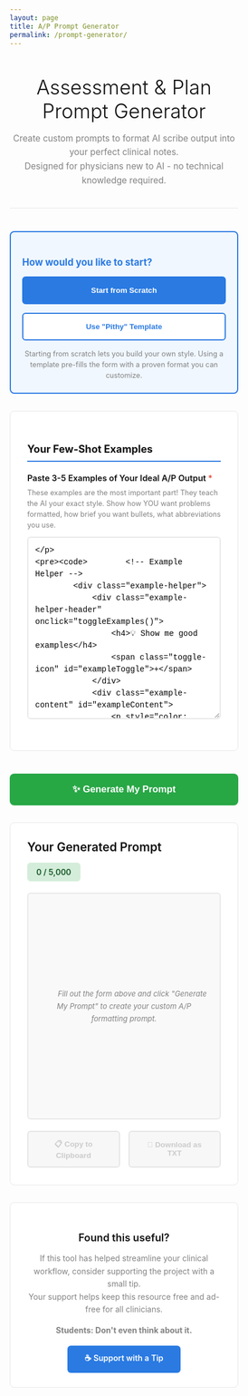 ```yaml
---
layout: page
title: A/P Prompt Generator
permalink: /prompt-generator/
---
```


<style>
    * {
        margin: 0;
        padding: 0;
        box-sizing: border-box;
    }

    .header {
        text-align: center;
        margin-bottom: 40px;
        padding-bottom: 20px;
        border-bottom: 1px solid #e8e8e8;
    }

    .header h1 {
        font-size: 2.5em;
        font-weight: 300;
        color: #111;
        margin-bottom: 10px;
    }

    .header p {
        color: #828282;
        font-size: 1.1em;
        line-height: 1.6;
    }

    /* Template selector */
    .template-section {
        background: #f0f7ff;
        border: 2px solid #2a7ae2;
        border-radius: 8px;
        padding: 20px;
        margin-bottom: 30px;
    }

    .template-section h3 {
        color: #2a7ae2;
        margin-bottom: 15px;
        font-size: 1.2em;
    }

    .template-buttons {
        display: flex;
        gap: 15px;
        flex-wrap: wrap;
    }

    .template-btn {
        flex: 1;
        min-width: 200px;
        padding: 15px 20px;
        border: 2px solid #2a7ae2;
        background: white;
        color: #2a7ae2;
        border-radius: 6px;
        font-weight: 600;
        cursor: pointer;
        transition: all 0.2s;
        text-align: center;
    }

    .template-btn:hover {
        background: #2a7ae2;
        color: white;
    }

    .template-btn.active {
        background: #2a7ae2;
        color: white;
    }

    /* Form sections */
    .form-section {
        background: white;
        border: 1px solid #e8e8e8;
        border-radius: 8px;
        padding: 30px;
        margin-bottom: 20px;
    }

    .form-section h3 {
        color: #111;
        margin-bottom: 20px;
        font-size: 1.3em;
        padding-bottom: 10px;
        border-bottom: 2px solid #2a7ae2;
    }

    .field {
        margin-bottom: 25px;
    }

    .field label {
        display: block;
        font-weight: 600;
        margin-bottom: 8px;
        color: #111;
        font-size: 1.05em;
    }

    .required {
        color: #e74c3c;
    }

    .help-text {
        font-size: 0.9em;
        color: #828282;
        margin-top: 5px;
        line-height: 1.5;
    }

    input[type="text"],
    textarea,
    select {
        width: 100%;
        padding: 12px;
        border: 2px solid #e8e8e8;
        border-radius: 6px;
        font-family: inherit;
        font-size: 14px;
        transition: border-color 0.2s;
    }

    input[type="text"]:focus,
    textarea:focus,
    select:focus {
        outline: none;
        border-color: #2a7ae2;
    }

    textarea {
        font-family: 'Monaco', 'Courier New', monospace;
        line-height: 1.5;
        resize: vertical;
        min-height: 100px;
    }

    /* Example helper */
    .example-helper {
        background: #f9f9f9;
        border: 2px solid #e8e8e8;
        border-radius: 6px;
        padding: 15px;
        margin-top: 10px;
    }

    .example-helper-header {
        display: flex;
        justify-content: space-between;
        align-items: center;
        cursor: pointer;
        user-select: none;
    }

    .example-helper-header h4 {
        color: #2a7ae2;
        font-size: 1em;
    }

    .toggle-icon {
        color: #2a7ae2;
        font-size: 1.2em;
        font-weight: bold;
    }

    .example-content {
        display: none;
        margin-top: 15px;
        padding-top: 15px;
        border-top: 1px solid #e8e8e8;
    }

    .example-content.show {
        display: block;
    }

    .example-item {
        background: white;
        border: 1px solid #e8e8e8;
        border-radius: 4px;
        padding: 12px;
        margin-bottom: 10px;
        font-family: 'Monaco', 'Courier New', monospace;
        font-size: 0.9em;
        white-space: pre-wrap;
        line-height: 1.6;
    }

    /* Pattern detection feedback */
    .pattern-feedback {
        background: #d4edda;
        border: 2px solid #28a745;
        border-radius: 8px;
        padding: 20px;
        margin-top: 15px;
        display: none;
    }

    .pattern-feedback.show {
        display: block;
    }

    .pattern-feedback.warning {
        background: #fff3cd;
        border-color: #ffc107;
    }

    .pattern-feedback h4 {
        color: #155724;
        margin-bottom: 15px;
        display: flex;
        align-items: center;
        gap: 8px;
        font-size: 1.1em;
    }

    .pattern-feedback.warning h4 {
        color: #856404;
    }

    .pattern-grid {
        display: grid;
        grid-template-columns: repeat(auto-fit, minmax(250px, 1fr));
        gap: 15px;
        margin-bottom: 15px;
    }

    .pattern-item {
        background: white;
        border: 1px solid #c3e6cb;
        border-radius: 6px;
        padding: 12px;
    }

    .pattern-feedback.warning .pattern-item {
        border-color: #ffeaa7;
    }

    .pattern-item strong {
        display: block;
        color: #155724;
        margin-bottom: 5px;
        font-size: 0.9em;
    }

    .pattern-feedback.warning .pattern-item strong {
        color: #856404;
    }

    .pattern-value {
        color: #155724;
        font-size: 1.05em;
        font-weight: 600;
    }

    .pattern-feedback.warning .pattern-value {
        color: #856404;
    }

    .consistency-issues {
        background: white;
        border: 1px solid #ffeaa7;
        border-radius: 6px;
        padding: 15px;
        margin-top: 15px;
    }

    .consistency-issues h5 {
        color: #856404;
        margin-bottom: 10px;
        font-size: 1em;
    }

    .consistency-issues ul {
        margin-left: 20px;
        color: #856404;
    }

    .consistency-issues li {
        margin-bottom: 8px;
        line-height: 1.5;
    }

    .pattern-note {
        margin-top: 15px;
        padding: 12px;
        background: white;
        border-left: 4px solid #28a745;
        font-size: 0.95em;
        color: #155724;
        line-height: 1.6;
    }

    .pattern-feedback.warning .pattern-note {
        border-left-color: #ffc107;
        color: #856404;
    }

    /* Boilerplate section */
    .boilerplate-entry {
        background: #f9f9f9;
        border: 2px solid #e8e8e8;
        border-radius: 6px;
        padding: 20px;
        margin-bottom: 15px;
    }

    .boilerplate-header {
        display: flex;
        justify-content: space-between;
        align-items: center;
        margin-bottom: 15px;
    }

    .boilerplate-header h4 {
        font-size: 1em;
        color: #111;
        font-weight: 600;
    }

    .remove-btn {
        background: #e74c3c;
        color: white;
        border: none;
        border-radius: 4px;
        padding: 6px 12px;
        font-size: 0.85em;
        cursor: pointer;
        transition: background 0.2s;
    }

    .remove-btn:hover {
        background: #c0392b;
    }

    .add-boilerplate-btn {
        width: 100%;
        padding: 15px;
        background: white;
        color: #2a7ae2;
        border: 2px dashed #2a7ae2;
        border-radius: 6px;
        font-weight: 600;
        font-size: 1em;
        cursor: pointer;
        transition: all 0.2s;
    }

    .add-boilerplate-btn:hover {
        background: #f0f7ff;
        border-style: solid;
    }

    /* Custom rules */
    .custom-rules-toggle {
        background: #f9f9f9;
        border: 2px solid #e8e8e8;
        border-radius: 6px;
        padding: 15px;
        margin-top: 20px;
        cursor: pointer;
        text-align: center;
        font-weight: 600;
        color: #2a7ae2;
        transition: all 0.2s;
    }

    .custom-rules-toggle:hover {
        background: #f0f0f0;
    }

    .custom-rules-content {
        display: none;
        margin-top: 15px;
    }

    .custom-rules-content.show {
        display: block;
    }

    /* Generate button */
    .generate-btn {
        width: 100%;
        padding: 18px;
        background: #28a745;
        color: white;
        border: none;
        border-radius: 8px;
        font-size: 1.2em;
        font-weight: 600;
        cursor: pointer;
        transition: background 0.2s;
        margin-top: 20px;
    }

    .generate-btn:hover {
        background: #218838;
    }

    .generate-btn:disabled {
        background: #ccc;
        cursor: not-allowed;
    }

    /* Output section */
    .output-section {
        background: white;
        border: 1px solid #e8e8e8;
        border-radius: 8px;
        padding: 30px;
        margin-top: 30px;
    }

    .output-header {
        display: flex;
        justify-content: space-between;
        align-items: center;
        margin-bottom: 20px;
        flex-wrap: wrap;
        gap: 15px;
    }

    .output-title {
        font-size: 1.5em;
        font-weight: 600;
        color: #111;
    }

    .char-count {
        font-size: 1em;
        padding: 8px 16px;
        border-radius: 6px;
        font-weight: 600;
    }

    .char-count.good {
        background: #d4edda;
        color: #155724;
    }

    .char-count.warning {
        background: #fff3cd;
        color: #856404;
    }

    .char-count.danger {
        background: #f8d7da;
        color: #721c24;
    }

    .output-content {
        background: #f9f9f9;
        border: 2px solid #e8e8e8;
        border-radius: 6px;
        padding: 20px;
        min-height: 400px;
        font-family: 'Monaco', 'Courier New', monospace;
        font-size: 13px;
        line-height: 1.7;
        white-space: pre-wrap;
        word-wrap: break-word;
        max-height: 600px;
        overflow-y: auto;
    }

    .output-content.empty {
        display: flex;
        align-items: center;
        justify-content: center;
        color: #828282;
        font-family: inherit;
        font-style: italic;
        text-align: center;
    }

    .action-buttons {
        display: flex;
        gap: 15px;
        margin-top: 20px;
        flex-wrap: wrap;
    }

    .copy-btn,
    .download-btn {
        flex: 1;
        min-width: 150px;
        padding: 12px 20px;
        border: 2px solid #2a7ae2;
        background: white;
        color: #2a7ae2;
        border-radius: 6px;
        font-weight: 600;
        cursor: pointer;
        transition: all 0.2s;
    }

    .copy-btn:hover,
    .download-btn:hover {
        background: #2a7ae2;
        color: white;
    }

    .copy-btn.copied {
        background: #28a745;
        border-color: #28a745;
        color: white;
    }

    .copy-btn:disabled,
    .download-btn:disabled {
        opacity: 0.5;
        cursor: not-allowed;
        background: #f0f0f0;
        border-color: #ccc;
        color: #999;
    }

    /* Support section */
    .support-section {
        background: white;
        border: 1px solid #e8e8e8;
        border-radius: 8px;
        padding: 25px;
        margin-top: 30px;
        text-align: center;
    }

    .support-section h3 {
        font-size: 1.3em;
        font-weight: 600;
        color: #111;
        margin-bottom: 15px;
    }

    .support-section p {
        color: #828282;
        margin-bottom: 15px;
        line-height: 1.6;
    }

    .tip-jar-btn {
        display: inline-block;
        padding: 12px 30px;
        background: #2a7ae2;
        color: white;
        text-decoration: none;
        border-radius: 6px;
        font-weight: 600;
        transition: background 0.2s;
    }

    .tip-jar-btn:hover {
        background: #1e59a8;
    }

    /* Mobile responsiveness */
    @media (max-width: 768px) {
        .header h1 {
            font-size: 1.8em;
        }

        .template-buttons {
            flex-direction: column;
        }

        .template-btn {
            min-width: 100%;
        }

        .form-section,
        .output-section {
            padding: 20px;
        }

        .output-header {
            flex-direction: column;
            align-items: flex-start;
        }

        .action-buttons {
            flex-direction: column;
        }

        .copy-btn,
        .download-btn {
            width: 100%;
        }

        .pattern-grid {
            grid-template-columns: 1fr;
        }
    }
</style>

<div class="header">
    <h1>Assessment & Plan Prompt Generator</h1>
    <p>Create custom prompts to format AI scribe output into your perfect clinical notes.<br>
    Designed for physicians new to AI - no technical knowledge required.</p>
</div>

<!-- Template Selection -->
<div class="template-section">
    <h3>How would you like to start?</h3>
    <div class="template-buttons">
        <button class="template-btn active" onclick="selectTemplate('scratch')">
            Start from Scratch
        </button>
        <button class="template-btn" onclick="selectTemplate('pithy')">
            Use "Pithy" Template
        </button>
    </div>
    <div class="help-text" style="margin-top: 15px; text-align: center;">
        Starting from scratch lets you build your own style. Using a template pre-fills the form with a proven format you can customize.
    </div>
</div>

<!-- Main Form -->
<form id="promptForm">
    <!-- Few-Shot Examples Section -->
    <div class="form-section">
        <h3>Your Few-Shot Examples</h3>
        <div class="field">
            <label>Paste 3-5 Examples of Your Ideal A/P Output <span class="required">*</span></label>
            <div class="help-text" style="margin-bottom: 10px;">
                These examples are the most important part! They teach the AI your exact style.
                Show how YOU want problems formatted, how brief you want bullets, what abbreviations you use.
            </div>
            <textarea id="examples" rows="14" placeholder="Paste your examples here. Separate each example clearly.

Example:
**Viral URI**
        - Supportive care, fluids
        - Tylenol PRN for fever
        - RTC if not improving in 3-5 days

**Acute Otitis Media**
        - Amoxicillin 400mg/5mL, 8mL PO BID x10d
        - F/U 2wk or PRN
        - Return precautions given" required></textarea>
            
            <!-- Example Helper -->
            <div class="example-helper">
                <div class="example-helper-header" onclick="toggleExamples()">
                    <h4>💡 Show me good examples</h4>
                    <span class="toggle-icon" id="exampleToggle">+</span>
                </div>
                <div class="example-content" id="exampleContent">
                    <p style="color: #666; margin-bottom: 15px; font-size: 0.95em;">
                        Here are examples from a proven pediatric prompt. Copy the structure and adapt to your specialty:
                    </p>
                    <div class="example-item">**Asthma**
        - Flovent 44mcg 2 puff BID started
        - Continue albuterol PRN
        - Use spacer
        - RTC 3mo/PRN</div>
                    <div class="example-item">**Well Child Check**
        - Growing and developing well
        - Reviewed anticipatory guidance
        - RTC 1yr/PRN</div>
                    <div class="example-item">**Vomiting, mild dehydration**
        - NDNT on exam with MMM
        - Zofran PRN, pedialyte, Tylenol, Motrin
        - RTC PRN</div>
                    <p style="color: #666; margin-top: 15px; font-size: 0.9em; font-style: italic;">
                        Notice: Bold problem names, short bullets (under 10 words), clinical abbreviations, and clear follow-up plans.
                    </p>
                </div>
            </div>

            <!-- Pattern Detection Feedback -->
            <div class="pattern-feedback" id="patternFeedback">
                <h4>✓ Pattern Detection Results</h4>
                <div class="pattern-grid" id="patternGrid"></div>
                <div id="consistencyIssues"></div>
                <div class="pattern-note" id="patternNote"></div>
            </div>

            <button type="button" class="add-boilerplate-btn" onclick="analyzeExamples()" style="margin-top: 15px; background: #2a7ae2; color: white; border: 2px solid #2a7ae2;">
                📊 Analyze Examples
            </button>
        </div>
    </div>

    <!-- Boilerplate Phrases Section -->
    <div class="form-section">
        <h3>Boilerplate Phrases (Optional)</h3>
        <p class="help-text" style="margin-bottom: 20px;">
            Add conditional text that appears after your bullets when certain visit types occur.
            For example: "If well child check → insert standard anticipatory guidance text"
        </p>
        
        <div id="boilerplateContainer"></div>
        
        <button type="button" class="add-boilerplate-btn" onclick="addBoilerplate()">
            + Add Boilerplate Phrase
        </button>
    </div>

    <!-- Custom Rules Section -->
    <div class="form-section">
        <h3>Formatting Rules</h3>
        <p class="help-text" style="margin-bottom: 15px;">
            The generator will automatically create rules based on your examples. Most users don't need to add anything here.
        </p>
        
        <div class="custom-rules-toggle" onclick="toggleCustomRules()">
            ⚙️ Add Custom Rules (Advanced)
        </div>
        
        <div class="custom-rules-content" id="customRulesContent">
            <textarea id="customRules" rows="6" placeholder="Add any specialty-specific requirements...

Example:
- Always include growth chart interpretation for peds
- Reference specific guidelines when applicable
- Include specific return precautions for each diagnosis"></textarea>
        </div>
    </div>

    <button type="submit" class="generate-btn">✨ Generate My Prompt</button>
</form>

<!-- Output Section -->
<div class="output-section">
    <div class="output-header">
        <div class="output-title">Your Generated Prompt</div>
        <div id="charCount" class="char-count good">0 / 5,000</div>
    </div>
    <div id="output" class="output-content empty">
        Fill out the form above and click "Generate My Prompt" to create your custom A/P formatting prompt.
    </div>
    <div class="action-buttons">
        <button id="copyBtn" class="copy-btn" disabled>📋 Copy to Clipboard</button>
        <button id="downloadBtn" class="download-btn" disabled>💾 Download as TXT</button>
    </div>
</div>

<!-- Support Section -->
<div class="support-section">
    <h3>Found this useful?</h3>
    <p>If this tool has helped streamline your clinical workflow, consider supporting the project with a small tip.<br>
    Your support helps keep this resource free and ad-free for all clinicians.</p>
    <p><strong>Students: Don't even think about it.</strong></p>
    <a href="https://donate.stripe.com/14A9ANf3K8VjeAW7pT8bS00" target="_blank" class="tip-jar-btn">☕ Support with a Tip</a>
</div>

<script>
// =============================================================================
// STATE MANAGEMENT
// =============================================================================
let boilerplateCount = 0;
let currentTemplate = 'scratch';
let detectedPatterns = null;

// Template data
const TEMPLATES = {
    pithy: {
        examples: `**Asthma**
        - Flovent 44mcg 2 puff BID started
        - Continue albuterol PRN
        - Use spacer
        - RTC 3mo/PRN

**Well Child Check**
        - Growing and developing well
        - Reviewed anticipatory guidance
        - RTC 1yr/PRN

**Vomiting, mild dehydration**
        - NDNT on exam with MMM
        - Zofran PRN, pedialyte, Tylenol, Motrin
        - RTC PRN

**ADHD**
        - Concerta 27mg not effective
        - Transition to Vyvanse 20mg PO daily
        - RTC 1mo

**Viral URI**
        - Supportive care, fluids
        - Declined COVID test
        - RTC PRN`,
        boilerplates: [
            {
                hook: 'well child check or health maintenance',
                text: 'All forms, labs, immunizations, and patient concerns reviewed and addressed appropriately. Screening questions, past medical history, past social history, medications, and growth chart reviewed. Age-appropriate anticipatory guidance reviewed and printed in AVS. Parent questions addressed.'
            },
            {
                hook: 'any illness',
                text: 'Recommended supportive care with OTC medications as needed. Return precautions given including increasing pain, worsening fever, dehydration, new symptoms, prolonged symptoms, worsening symptoms, and other concerns. Caregiver expressed understanding and agreement with treatment plan.'
            },
            {
                hook: 'any injury',
                text: 'Recommended supportive care with Tylenol, Motrin, rest, ice, compression, elevation, and gradual return to activity as appropriate. Return precautions given including increasing pain, swelling, or failure to improve.'
            }
        ]
    }
};

// =============================================================================
// ENHANCED PATTERN ANALYZER V2
// =============================================================================
const PatternAnalyzer = {
    analyze(text) {
        // Parse text into problems
        const problems = this.parseProblems(text);
        
        if (problems.length === 0) {
            return { error: 'Could not detect any problems. Please format problems with **Bold**, CAPS, or Capitalized: format.' };
        }
        
        // Check for empty problems
        const emptyProblems = problems.filter(p => !p.content.trim());
        if (emptyProblems.length === problems.length) {
            return { error: 'Examples need content after problem names. Please add assessment and/or plan details.' };
        }
        
        // Detect all pattern categories
        const patterns = {
            assessment: this.detectAssessmentFormat(problems),
            plan: this.detectPlanFormat(problems),
            brevity: this.measureBrevity(problems),
            justification: this.detectJustification(problems),
            contingency: this.detectContingency(text),
            structure: {
                problemFormat: this.detectProblemFormatting(text),
                bulletStyle: this.detectBulletStyle(text),
                spacing: this.detectSpacing(text)
            },
            voice: this.detectVoice(text),
            abbreviations: this.measureAbbreviationDensity(text)
        };
        
        // Check consistency
        const consistency = this.checkConsistency(patterns, problems);
        patterns.consistency = consistency;
        
        return patterns;
    },

    // Enhanced problem parser - supports multiple formats
    parseProblems(text) {
        const problems = [];
        
        // Try different problem marker patterns
        // Priority: Bold > ALL CAPS > Capitalized with colon > Capitalized line
        
        // Pattern 1: **Bold**
        let sections = text.split(/\*\*([^*]+)\*\*/);
        if (sections.length > 2) {
            for (let i = 1; i < sections.length; i += 2) {
                const problemName = sections[i].trim();
                const content = sections[i + 1] || '';
                problems.push({
                    name: problemName,
                    content: content,
                    lines: content.split('\n').filter(l => l.trim()),
                    format: 'bold'
                });
            }
            return problems;
        }
        
        // Pattern 2: ALL CAPS (with optional colon)
        const lines = text.split('\n');
        let currentProblem = null;
        
        for (let i = 0; i < lines.length; i++) {
            const line = lines[i];
            const trimmed = line.trim();
            
            // Check for ALL CAPS problem marker
            if (/^[A-Z][A-Z\s]{2,}:?$/.test(trimmed)) {
                if (currentProblem) {
                    problems.push(currentProblem);
                }
                currentProblem = {
                    name: trimmed.replace(/:$/, ''),
                    content: '',
                    lines: [],
                    format: 'caps'
                };
            } else if (currentProblem && trimmed) {
                currentProblem.content += line + '\n';
                currentProblem.lines.push(trimmed);
            }
        }
        if (currentProblem) problems.push(currentProblem);
        if (problems.length > 0) return problems;
        
        // Pattern 3: Capitalized Word(s): (with colon)
        currentProblem = null;
        for (let i = 0; i < lines.length; i++) {
            const line = lines[i];
            const trimmed = line.trim();
            
            // Check for Capitalized Word: pattern
            if (/^[A-Z][a-zA-Z\s]+:$/.test(trimmed)) {
                if (currentProblem) {
                    problems.push(currentProblem);
                }
                currentProblem = {
                    name: trimmed.replace(/:$/, ''),
                    content: '',
                    lines: [],
                    format: 'capitalized-colon'
                };
            } else if (currentProblem && trimmed) {
                currentProblem.content += line + '\n';
                currentProblem.lines.push(trimmed);
            }
        }
        if (currentProblem) problems.push(currentProblem);
        if (problems.length > 0) return problems;
        
        // Pattern 4: Capitalized line followed by indented bullets
        currentProblem = null;
        for (let i = 0; i < lines.length; i++) {
            const line = lines[i];
            const trimmed = line.trim();
            const nextLine = i + 1 < lines.length ? lines[i + 1] : '';
            
            // Check for capitalized word followed by indented content
            if (/^[A-Z][a-zA-Z\s]+$/.test(trimmed) && /^\s+[-*]/.test(nextLine)) {
                if (currentProblem) {
                    problems.push(currentProblem);
                }
                currentProblem = {
                    name: trimmed,
                    content: '',
                    lines: [],
                    format: 'capitalized'
                };
            } else if (currentProblem && trimmed) {
                currentProblem.content += line + '\n';
                currentProblem.lines.push(trimmed);
            }
        }
        if (currentProblem) problems.push(currentProblem);
        
        return problems;
    },

    // CATEGORY 1: ASSESSMENT FORMAT DETECTION (5 types)
    detectAssessmentFormat(problems) {
        const formats = problems.map(problem => {
            const content = problem.content;
            const lines = problem.lines;
            const firstLine = lines[0] || '';
            
            // 1. Check for narrative (2+ sentences with connecting words)
            if (this.isNarrative(content)) {
                return 'narrative';
            }
            
            // 2. Check for one-liner-separate (line with separator, not a bullet)
            if (this.isOneLinerSeparate(content, firstLine, lines)) {
                // Distinguish sentence vs phrase
                if (this.isCompleteSentence(firstLine)) {
                    return 'oneliner-sentence';
                } else {
                    return 'oneliner-phrase';
                }
            }
            
            // 3. Check for assessment-first-bullet
            if (this.isAssessmentFirstBullet(lines)) {
                return 'assessment-first-bullet';
            }
            
            // 4. Check for discrete assessment bullets
            if (this.hasDiscreteAssessmentBullets(lines)) {
                return 'discrete-bullets';
            }
            
            // 5. Minimal (just problem name, straight to plan)
            return 'minimal';
        });
        
        return {
            primary: this.mostCommon(formats),
            consistency: [...new Set(formats)].length === 1,
            variations: [...new Set(formats)],
            distribution: this.countOccurrences(formats)
        };
    },

    isNarrative(text) {
        // Multiple sentences (2+) with connecting words
        const periodCount = (text.match(/\./g) || []).length;
        const connectingWords = ['given', 'therefore', 'likely', 'suggests', 
                                 'because', 'thus', 'however', 'although', 
                                 'since', 'as', 'due to', 'will', 'plan to'];
        const hasConnectors = connectingWords.some(word => 
            text.toLowerCase().includes(word)
        );
        
        // Check for paragraph structure (not primarily bullet points)
        const bulletCount = (text.match(/^\s*[-*]\s+/gm) || []).length;
        const isNotBulletList = bulletCount < 2;
        
        // Narrative has multiple periods (sentences) OR long paragraph with connectors
        return (periodCount >= 2 && isNotBulletList) || 
               (hasConnectors && isNotBulletList && text.length > 100);
    },

    isOneLinerSeparate(content, firstLine, lines) {
        // Must have separator character (dash, colon, comma) in first line
        const hasSeparator = /[-:,]/.test(firstLine);
        if (!hasSeparator) return false;
        
        // First line should NOT be a bullet point
        const isNotBullet = !/^\s*[-*]\s+/.test(firstLine);
        if (!isNotBullet) return false;
        
        // If multiple lines, rest should be bullets (plan)
        if (lines.length > 1) {
            const restAreBullets = lines.slice(1).every(l => /^\s*[-*]\s+/.test(l) || !l.trim());
            return restAreBullets;
        }
        
        // Single line with separator
        return true;
    },

    isCompleteSentence(text) {
        // Check for subject-verb patterns indicating complete sentence
        const sentencePatterns = [
            /\b(patient|pt|he|she|condition|symptoms?)\s+(is|has|had|was|were|presents?|reports?|demonstrates?)/i,
            /\b(I|we)\s+(recommend|plan|will|started|discussed)/i
        ];
        
        const hasSentencePattern = sentencePatterns.some(pattern => pattern.test(text));
        
        // Also check for period at end (if present, likely sentence)
        const hasPeriod = /\.$/.test(text.trim());
        
        // Multiple periods definitely indicates sentence
        const periodCount = (text.match(/\./g) || []).length;
        
        return hasSentencePattern || periodCount >= 2 || (hasPeriod && text.split(/\s+/).length > 5);
    },

    isAssessmentFirstBullet(lines) {
        if (lines.length < 2) return false;
        
        const firstBullet = lines[0];
        const secondBullet = lines[1] || '';
        
        // First line must be a bullet
        if (!/^\s*[-*]\s+/.test(firstBullet)) return false;
        
        // Extract bullet content
        const firstContent = firstBullet.replace(/^\s*[-*]\s+/, '').toLowerCase();
        const secondContent = secondBullet.replace(/^\s*[-*]\s+/, '').toLowerCase();
        
        // First bullet should have NO action verbs (assessment/finding)
        const actionVerbs = ['start', 'begin', 'continue', 'stop', 'discontinue', 'increase', 
                            'decrease', 'prescribe', 'order', 'refer', 'consult', 'follow',
                            'recheck', 'monitor', 'assess', 'obtain', 'send', 'schedule'];
        const firstHasAction = actionVerbs.some(verb => firstContent.includes(verb));
        
        // Second bullet should have action verb (plan)
        const secondHasAction = actionVerbs.some(verb => secondContent.includes(verb));
        
        // First bullet should have finding/status words
        const findingWords = ['elevated', 'increased', 'decreased', 'positive', 'negative',
                             'noted', 'found', 'present', 'absent', 'fever', 'pain', 'tm',
                             'crackles', 'wheezing', 'edema', 'erythema', 'swelling'];
        const firstHasFinding = findingWords.some(word => firstContent.includes(word));
        
        return !firstHasAction && (secondHasAction || firstHasFinding);
    },

    hasDiscreteAssessmentBullets(lines) {
        if (lines.length < 3) return false;
        
        // Need multiple bullets
        const bulletLines = lines.filter(l => /^\s*[-*]\s+/.test(l));
        if (bulletLines.length < 3) return false;
        
        // Check first few bullets for findings (not actions)
        const firstThree = bulletLines.slice(0, 3);
        const actionVerbs = ['start', 'begin', 'continue', 'stop', 'prescribe', 'order', 
                            'refer', 'follow', 'recheck', 'monitor', 'obtain', 'schedule'];
        
        let findingCount = 0;
        for (const bullet of firstThree) {
            const content = bullet.replace(/^\s*[-*]\s+/, '').toLowerCase();
            const hasAction = actionVerbs.some(verb => content.includes(verb));
            if (!hasAction) findingCount++;
        }
        
        // At least 2 of first 3 bullets should be findings
        return findingCount >= 2;
    },

    // CATEGORY 2: PLAN FORMAT DETECTION
    detectPlanFormat(problems) {
        const formats = problems.map(problem => {
            const content = problem.content;
            
            // Check for category subheadings
            if (this.hasCategorySubheadings(content)) {
                return 'categorized';
            }
            
            // Check for narrative plan
            if (this.isPlanNarrative(content)) {
                return 'narrative';
            }
            
            // Check for hybrid (narrative + bullets)
            if (this.isHybridPlan(content)) {
                return 'hybrid';
            }
            
            // Default to simple bullets
            return 'simple_bullets';
        });
        
        return {
            primary: this.mostCommon(formats),
            consistency: [...new Set(formats)].length === 1,
            variations: [...new Set(formats)],
            distribution: this.countOccurrences(formats)
        };
    },

    hasCategorySubheadings(text) {
        // Check for bold subheadings with common medical categories
        const boldSubheadingPatterns = [
            /\*\*Diagnostics:\*\*/i,
            /\*\*Therapeutics:\*\*/i,
            /\*\*Medications:\*\*/i,
            /\*\*Follow-up:\*\*/i,
            /\*\*Referrals:\*\*/i,
            /\*\*Consults:\*\*/i,
            /\*\*Patient Education:\*\*/i,
            /\*\*Tests:\*\*/i,
            /\*\*Assessment:\*\*/i,
            /\*\*Plan:\*\*/i,
            /\*\*Next Steps:\*\*/i,
            /\*\*Prescriptions:\*\*/i,
            /\*\*Discharge:\*\*/i,
            /\*\*Situational awareness:\*\*/i
        ];
        
        // Also check for plain capitalized words with colon (on their own line or same line as bullets)
        const plainSubheadingPattern = /^[A-Z][a-zA-Z\s]+:/m;
        
        const hasBoldSubheading = boldSubheadingPatterns.some(pattern => pattern.test(text));
        const hasPlainSubheading = plainSubheadingPattern.test(text);
        
        return hasBoldSubheading || hasPlainSubheading;
    },

    isPlanNarrative(text) {
        const futureTenseVerbs = ['will', 'plan to', 'going to', 'intend to'];
        const hasFutureTense = futureTenseVerbs.some(verb => 
            text.toLowerCase().includes(verb)
        );
        
        const sentences = (text.match(/[.!?]+/g) || []).length;
        const hasParagraphStructure = sentences >= 2;
        
        const bulletCount = (text.match(/^\s*[-*]\s+/gm) || []).length;
        const noBullets = bulletCount === 0;
        
        return hasFutureTense && hasParagraphStructure && noBullets;
    },

    isHybridPlan(text) {
        const lines = text.split('\n').filter(l => l.trim());
        
        let foundSentence = false;
        let foundBullet = false;
        
        for (const line of lines) {
            if (/[.!?]$/.test(line.trim()) && !/^\s*[-*]/.test(line)) {
                foundSentence = true;
            }
            if (/^\s*[-*]\s+/.test(line)) {
                foundBullet = true;
            }
        }
        
        return foundSentence && foundBullet;
    },

    // CATEGORY 3: DETAIL MODIFIERS
    measureBrevity(problems) {
        const allItems = [];
        
        problems.forEach(problem => {
            const bullets = problem.content
                .split('\n')
                .filter(l => /^\s*[-*]\s+/.test(l))
                .map(l => l.replace(/^\s*[-*]\s+/, '').trim());
            
            allItems.push(...bullets);
        });
        
        if (allItems.length === 0) return null;
        
        const wordCounts = allItems.map(item => item.split(/\s+/).length);
        const avg = wordCounts.reduce((a, b) => a + b, 0) / wordCounts.length;
        const max = Math.max(...wordCounts);
        const min = Math.min(...wordCounts);
        
        let level;
        if (avg < 6) level = 'terse';
        else if (avg < 12) level = 'moderate';
        else level = 'verbose';
        
        return {
            average: Math.round(avg * 10) / 10,
            max: max,
            min: min,
            level: level
        };
    },

    detectJustification(problems) {
        let noneCount = 0;
        let briefCount = 0;
        let detailedCount = 0;
        
        problems.forEach(problem => {
            const bullets = problem.content.split('\n')
                .filter(l => /^\s*[-*]\s+/.test(l));
            
            bullets.forEach(bullet => {
                const rationaleWords = [' for ', ' to ', ' per ', ' given ', ' because '];
                const hasRationale = rationaleWords.some(word => 
                    bullet.toLowerCase().includes(word)
                );
                
                if (!hasRationale) {
                    noneCount++;
                } else {
                    const detailedWords = ['guideline', 'target', 'goal', 'standard', 'achieve'];
                    const isDetailed = detailedWords.some(word => 
                        bullet.toLowerCase().includes(word)
                    );
                    
                    if (isDetailed) detailedCount++;
                    else briefCount++;
                }
            });
        });
        
        const total = noneCount + briefCount + detailedCount;
        if (total === 0) return { level: 'unknown' };
        
        const percentNone = noneCount / total;
        const percentDetailed = detailedCount / total;
        
        let level;
        if (percentNone > 0.7) level = 'none';
        else if (percentDetailed > 0.4) level = 'detailed';
        else level = 'brief';
        
        return { level: level };
    },

    detectContingency(text) {
        const contingencyPatterns = [
            /if\s+(?:no|inadequate|poor)\s+response/i,
            /if\s+(?:worsening|worsens)/i,
            /return\s+if/i,
            /rtc\s+if/i,
            /escalate\s+to/i,
            /→/g,
            /consider\s+adding/i,
            /if\s+persistent/i
        ];
        
        const matches = contingencyPatterns
            .filter(pattern => pattern.test(text))
            .length;
        
        let level;
        if (matches === 0) level = 'none';
        else if (matches <= 2) level = 'simple';
        else level = 'detailed';
        
        return { level: level, present: matches > 0 };
    },

    // CATEGORY 4: STRUCTURAL ELEMENTS
    detectProblemFormatting(text) {
        if (/\*\*[^*]+\*\*/.test(text)) return 'bold';
        if (/[A-Z\s]{3,}:/.test(text)) return 'caps';
        return 'plain';
    },

    detectBulletStyle(text) {
        const lines = text.split('\n');
        
        const hyphenCount = lines.filter(l => /^\s+-\s+/.test(l)).length;
        const asteriskCount = lines.filter(l => /^\s*\*\s+/.test(l) && !/\*\*/.test(l)).length;
        const numberCount = lines.filter(l => /^\s*\d+\.\s+/.test(l)).length;
        
        let style, count;
        if (hyphenCount > asteriskCount && hyphenCount > numberCount) {
            style = 'hyphen';
            count = hyphenCount;
        } else if (asteriskCount > numberCount) {
            style = 'asterisk';
            count = asteriskCount;
        } else if (numberCount > 0) {
            style = 'number';
            count = numberCount;
        } else {
            return { style: 'none', indent: 0 };
        }
        
        // Measure indentation
        const bulletLines = lines.filter(l => {
            if (style === 'hyphen') return /^\s+-\s+/.test(l);
            if (style === 'asterisk') return /^\s*\*\s+/.test(l) && !/\*\*/.test(l);
            if (style === 'number') return /^\s*\d+\.\s+/.test(l);
            return false;
        });
        
        const indent = bulletLines.length > 0 ? bulletLines[0].search(/\S/) : 0;
        
        return { style: style, indent: indent, count: count };
    },

    detectSpacing(text) {
        const hasBlankLines = /\n\s*\n/.test(text);
        return { blankLinesBetweenProblems: hasBlankLines };
    },

    // CATEGORY 5: VOICE & TONE
    detectVoice(text) {
        const firstPerson = (text.match(/\b(I will|I recommend|I plan|I started|I discussed)\b/gi) || []).length;
        const thirdPerson = (text.match(/\b(will|plan to|started|continue|recommend)\b/gi) || []).length - firstPerson;
        const passive = (text.match(/\b(was|were|will be|to be started|to be continued)\b/gi) || []).length;
        const patientCentric = (text.match(/\bpatient (will|prefers|wants|agrees|to)\b/gi) || []).length;
        
        const total = firstPerson + thirdPerson + passive + patientCentric;
        
        if (total === 0) return { voice: 'unknown' };
        
        const scores = {
            first_person: firstPerson,
            third_person: thirdPerson,
            passive: passive,
            patient_centric: patientCentric
        };
        
        const dominant = Object.keys(scores).reduce((a, b) => 
            scores[a] > scores[b] ? a : b
        );
        
        return { voice: dominant };
    },

    measureAbbreviationDensity(text) {
        const commonAbbreviations = [
            'RTC', 'PRN', 'BID', 'TID', 'QID', 'PO', 'IV', 'IM',
            'F/U', 'MMM', 'NDNT', 'OTC', 'AVS', 'PCMH', 'HTN',
            'DM', 'CHF', 'COPD', 'URI', 'UTI', 'SOB', 'CP', 'N/V'
        ];
        
        const found = commonAbbreviations.filter(abbr => 
            text.includes(abbr)
        );
        
        const words = text.split(/\s+/).length;
        const density = found.length / words * 100;
        
        let level;
        if (density > 5) level = 'high';
        else if (density > 2) level = 'moderate';
        else level = 'low';
        
        return {
            level: level,
            found: found,
            count: found.length
        };
    },

    // CONSISTENCY CHECKING WITH PATTERN INFERENCE
    checkConsistency(patterns, problems) {
        const issues = [];
        
        // Check assessment format consistency
        if (patterns.assessment.variations.length > 1) {
            // Try to infer a pattern
            const inference = this.inferAssessmentPattern(patterns.assessment, problems);
            issues.push({
                category: 'Assessment Format',
                message: `Mixed formats: ${patterns.assessment.variations.map(v => this.formatPatternName(v)).join(', ')}`,
                suggestion: inference.suggestion,
                rule: inference.rule
            });
        }
        
        // Check plan format consistency
        if (patterns.plan.variations.length > 1) {
            const inference = this.inferPlanPattern(patterns.plan, problems);
            issues.push({
                category: 'Plan Format',
                message: `Mixed formats: ${patterns.plan.variations.map(v => this.formatPatternName(v)).join(', ')}`,
                suggestion: inference.suggestion,
                rule: inference.rule
            });
        }
        
        // Check brevity variance
        if (patterns.brevity && patterns.brevity.max - patterns.brevity.min > 10) {
            issues.push({
                category: 'Brevity',
                message: `Wide range: ${patterns.brevity.min}-${patterns.brevity.max} words per bullet`,
                suggestion: 'AI will match source content complexity',
                rule: null
            });
        }
        
        return {
            isConsistent: issues.length === 0,
            issues: issues
        };
    },

    inferAssessmentPattern(assessmentData, problems) {
        // Try to detect if there's a complexity-based pattern
        const dist = assessmentData.distribution;
        const variations = assessmentData.variations;
        
        // Check if minimal is paired with one-liner
        if (variations.includes('minimal') && (variations.includes('oneliner-sentence') || variations.includes('oneliner-phrase'))) {
            return {
                suggestion: 'Appears to use minimal assessment for straightforward problems, one-liner for problems needing context',
                rule: 'For straightforward problems with obvious management, state the diagnosis only. For problems requiring clinical context or justification, include a one-line summary after the diagnosis.'
            };
        }
        
        // Check if assessment-first-bullet is mixed with other styles
        if (variations.includes('assessment-first-bullet')) {
            return {
                suggestion: 'Uses assessment details as first bullet for some problems',
                rule: 'When clinical findings are important, include them as the first bullet. Otherwise, proceed directly to plan items.'
            };
        }
        
        // Generic mixed pattern
        return {
            suggestion: 'Multiple assessment styles detected - consider using consistent format or varying by problem complexity',
            rule: 'Adapt assessment detail to match the clinical complexity and decision-making required for each problem.'
        };
    },

    inferPlanPattern(planData, problems) {
        const dist = planData.distribution;
        const variations = planData.variations;
        
        // Check for complexity-based variation
        if (variations.includes('narrative') && variations.includes('simple_bullets')) {
            return {
                suggestion: 'May use narrative for complex plans, bullets for simple plans',
                rule: 'For complex problems requiring detailed explanation, use narrative format. For straightforward action lists, use bullet points.'
            };
        }
        
        // Generic mixed
        return {
            suggestion: 'Multiple plan formats detected',
            rule: 'Vary plan format based on complexity: narrative for multi-step reasoning, bullets for action lists.'
        };
    },

    formatPatternName(name) {
        const nameMap = {
            'narrative': 'Narrative',
            'oneliner-sentence': 'One-liner (sentence)',
            'oneliner-phrase': 'One-liner (phrase)',
            'assessment-first-bullet': 'Assessment as first bullet',
            'discrete-bullets': 'Discrete bullets',
            'minimal': 'Minimal',
            'simple_bullets': 'Simple bullets',
            'categorized': 'Categorized',
            'hybrid': 'Hybrid'
        };
        return nameMap[name] || name;
    },

    // UTILITY FUNCTIONS
    mostCommon(arr) {
        const counts = {};
        arr.forEach(item => counts[item] = (counts[item] || 0) + 1);
        return Object.keys(counts).reduce((a, b) => counts[a] > counts[b] ? a : b);
    },

    countOccurrences(arr) {
        const counts = {};
        arr.forEach(item => counts[item] = (counts[item] || 0) + 1);
        return counts;
    }
};

// =============================================================================
// PROMPT GENERATOR
// =============================================================================
const PromptGenerator = {
    generate(data) {
        const sections = [];
        
        // Task
        sections.push(this.generateTask());
        sections.push('\n---\n');
        
        // Output structure
        sections.push(this.generateOutputStructure(data.patterns));
        sections.push('\n---\n');
        
        // Rules
        sections.push(this.generateRules(data.patterns, data.customRules));
        sections.push('\n---\n');
        
        // Boilerplate
        if (data.boilerplates.length > 0) {
            sections.push(this.generateBoilerplate(data.boilerplates));
            sections.push('\n---\n');
        }
        
        // Few-shot examples
        sections.push('## Few-Shot Examples\n\n');
        sections.push(data.examples.trim());
        
        return sections.join('');
    },

    generateTask() {
        return 'Reformat the assessment and plan into a structured, problem-oriented format. The output should be extremely concise for rapid scanning.';
    },

    generateOutputStructure(patterns) {
        let output = '## Output Structure for Each Problem/Diagnosis\n\n';
        
        // Problem header based on formatting
        if (patterns.structure.problemFormat === 'bold') {
            output += '**[Problem/Diagnosis Name]**\n';
        } else {
            output += '[Problem/Diagnosis Name]\n';
        }
        
        // Assessment structure
        output += this.generateAssessmentStructure(patterns.assessment);
        
        // Plan structure
        output += this.generatePlanStructure(patterns.plan, patterns.structure.bulletStyle);
        
        return output;
    },

    generateAssessmentStructure(assessment) {
        const indent = '        ';
        const templates = {
            'narrative': '\n[Write assessment as a flowing paragraph with complete sentences explaining clinical reasoning]\n\n',
            
            'oneliner-sentence': ' - [Complete sentence summarizing clinical context and key findings].\n\n',
            
            'oneliner-phrase': ' - [brief finding, key detail, or status]\n\n',
            
            'assessment-first-bullet': `\n${indent}- [Brief assessment summary with key clinical findings]\n${indent}- [Action item]\n${indent}- [Action item]\n\n`,
            
            'discrete-bullets': `\n${indent}- [Clinical finding 1]\n${indent}- [Clinical finding 2]\n${indent}- [Action item]\n${indent}- [Action item]\n\n`,
            
            'minimal': '\n'
        };
        
        return templates[assessment.primary] || '\n';
    },

    generatePlanStructure(plan, bulletStyle) {
        const indent = ' '.repeat(bulletStyle.indent || 8);
        const bullet = bulletStyle.style === 'hyphen' ? '-' : 
                      bulletStyle.style === 'asterisk' ? '*' : 
                      bulletStyle.style === 'number' ? '1.' : '-';
        
        const templates = {
            narrative: '[Write plan as flowing paragraph with future tense verbs]\n',
            
            simple_bullets: `${indent}${bullet} [Action item]\n${indent}${bullet} [Action item]\n`,
            
            categorized: `**Diagnostics:**\n${indent}${bullet} [Test/study]\n\n**Therapeutics:**\n${indent}${bullet} [Medication/treatment]\n\n**Follow-up:**\n${indent}${bullet} [Follow-up plan]\n`,
            
            hybrid: `[Opening narrative sentence explaining plan strategy]\n${indent}${bullet} [Action item]\n${indent}${bullet} [Action item]\n`
        };
        
        return templates[plan.primary] || templates.simple_bullets;
    },

    generateRules(patterns, customRules) {
        const rules = [];
        let num = 1;
        
        // Assessment instructions
        const assessmentInst = this.getAssessmentInstruction(patterns.assessment);
        if (assessmentInst) {
            rules.push(`${num}. ${assessmentInst}`);
            num++;
        }
        
        // If mixed assessment with inferred rule, add it
        if (!patterns.consistency.isConsistent) {
            const assessmentIssue = patterns.consistency.issues.find(i => i.category === 'Assessment Format');
            if (assessmentIssue && assessmentIssue.rule) {
                rules.push(`${num}. ${assessmentIssue.rule}`);
                num++;
            }
        }
        
        // Plan instructions
        const planInst = this.getPlanInstruction(patterns.plan);
        if (planInst) {
            rules.push(`${num}. ${planInst}`);
            num++;
        }
        
        // If mixed plan with inferred rule, add it
        if (!patterns.consistency.isConsistent) {
            const planIssue = patterns.consistency.issues.find(i => i.category === 'Plan Format');
            if (planIssue && planIssue.rule) {
                rules.push(`${num}. ${planIssue.rule}`);
                num++;
            }
        }
        
        // Problem formatting
        if (patterns.structure.problemFormat === 'bold') {
            rules.push(`${num}. Bold all problem/diagnosis names using **Problem** format`);
            num++;
        } else if (patterns.structure.problemFormat === 'caps') {
            rules.push(`${num}. Format all problem/diagnosis names in ALL CAPS`);
            num++;
        }
        // Don't add rule for plain format - no instruction needed
        
        // Bullet style
        if (patterns.structure.bulletStyle.style !== 'none') {
            const bulletChar = patterns.structure.bulletStyle.style === 'hyphen' ? 'hyphen (-)' :
                             patterns.structure.bulletStyle.style === 'asterisk' ? 'asterisk (*)' :
                             'numbers';
            rules.push(`${num}. Use ${bulletChar} for all bullets`);
            num++;
            
            if (patterns.structure.bulletStyle.indent > 0) {
                rules.push(`${num}. Indent all bullets with ${patterns.structure.bulletStyle.indent} spaces`);
                num++;
            }
        }
        
        // Brevity
        if (patterns.brevity) {
            if (patterns.brevity.level === 'terse') {
                rules.push(`${num}. Keep bullets extremely brief (under ${Math.ceil(patterns.brevity.average + 2)} words per bullet)`);
                num++;
            } else if (patterns.brevity.level === 'verbose') {
                rules.push(`${num}. Write detailed bullets with full context (approximately ${Math.ceil(patterns.brevity.average)} words each)`);
                num++;
            }
        }
        
        // Justification
        if (patterns.justification.level === 'none') {
            rules.push(`${num}. List actions only without explanation or rationale`);
            num++;
        } else if (patterns.justification.level === 'detailed') {
            rules.push(`${num}. Include detailed rationale for each action, referencing guidelines when relevant`);
            num++;
        }
        
        // Abbreviations
        if (patterns.abbreviations.level === 'high') {
            const abbrList = patterns.abbreviations.found.slice(0, 8).join(', ');
            rules.push(`${num}. Use extensive medical abbreviations (e.g., ${abbrList}, etc.)`);
            num++;
        } else if (patterns.abbreviations.level === 'low') {
            rules.push(`${num}. Minimize abbreviations. Write out most terms in full`);
            num++;
        }
        
        // Contingency planning
        if (patterns.contingency.level === 'detailed') {
            rules.push(`${num}. Include detailed if/then contingency plans for anticipated scenarios`);
            num++;
        } else if (patterns.contingency.level === 'simple') {
            rules.push(`${num}. Include simple return precautions (e.g., "return if symptoms worsen")`);
            num++;
        }
        
        // Voice
        if (patterns.voice.voice === 'first_person') {
            rules.push(`${num}. Use first-person active voice (e.g., "I will start," "I recommend")`);
            num++;
        } else if (patterns.voice.voice === 'passive') {
            rules.push(`${num}. Use passive voice constructions where appropriate`);
            num++;
        }
        
        // Core rules
        rules.push(`${num}. Never fabricate or infer information not present in the source text`);
        num++;
        
        if (patterns.structure.spacing.blankLinesBetweenProblems) {
            rules.push(`${num}. Insert a blank line between different problems`);
            num++;
        }
        
        rules.push(`${num}. No references`);
        num++;
        
        // Custom rules
        if (customRules.trim()) {
            const customList = customRules.split('\n').filter(r => r.trim());
            customList.forEach(rule => {
                const clean = rule.replace(/^[\s\-*\d.]+/, '').trim();
                if (clean) {
                    rules.push(`${num}. ${clean}`);
                    num++;
                }
            });
        }
        
        return '## Formatting Rules\n\n' + rules.join('\n');
    },

    getAssessmentInstruction(assessment) {
        const templates = {
            'narrative': "Write the assessment as a flowing narrative paragraph. Use complete sentences that explain clinical reasoning. Connect findings to conclusions using words like 'given,' 'therefore,' and 'likely'",
            
            'oneliner-sentence': "After each bolded diagnosis, write a single complete sentence summarizing the clinical context and key findings. Use proper punctuation",
            
            'oneliner-phrase': "After each bolded diagnosis, write a brief phrase summary using commas or dashes to separate key clinical facts (e.g., 'poorly controlled, maximal therapy'). Keep it concise without full sentences",
            
            'assessment-first-bullet': "List the key assessment findings as the first bullet point under each diagnosis. Use brief clinical phrases describing findings, vitals, or exam results. Follow with action items as subsequent bullets",
            
            'discrete-bullets': "List all clinical findings, exam results, and relevant history as separate bullet points before listing the plan items. Each finding should be its own bullet. Then list action items as separate bullets",
            
            'minimal': null
        };
        
        return templates[assessment.primary];
    },

    getPlanInstruction(plan) {
        const templates = {
            narrative: "Write the plan as a flowing paragraph using complete sentences. Use future tense ('will start,' 'plan to'). Explain actions in narrative form",
            simple_bullets: "Format the plan as bullet points. Write brief action phrases. Do not use category subheadings",
            categorized: "Organize the plan into categories with subheadings (e.g., Diagnostics:, Therapeutics:, Follow-up:, Tests:, Medications:, etc.). Under each subheading, list relevant action items as bullet points. Use capitalized words followed by colons for subheadings",
            hybrid: "Begin with a brief narrative sentence explaining the overall plan strategy. Then list specific action items as bullet points below"
        };
        
        return templates[plan.primary];
    },

    generateBoilerplate(boilerplates) {
        let section = '## Conditional Boilerplate Text\n\n';
        section += '[Insert after the bulleted list when applicable. This text should be italicized.]\n\n';
        
        boilerplates.forEach(bp => {
            section += `If ${bp.hook} discussed:\n`;
            section += `"${bp.text}"\n\n`;
        });
        
        return section;
    }
};

// =============================================================================
// TEMPLATE MANAGEMENT
// =============================================================================
function selectTemplate(templateName) {
    currentTemplate = templateName;
    
    document.querySelectorAll('.template-btn').forEach(btn => {
        btn.classList.remove('active');
    });
    event.target.classList.add('active');
    
    document.getElementById('examples').value = '';
    document.getElementById('customRules').value = '';
    document.getElementById('boilerplateContainer').innerHTML = '';
    document.getElementById('patternFeedback').classList.remove('show');
    boilerplateCount = 0;
    detectedPatterns = null;
    
    if (templateName === 'pithy') {
        loadTemplate(TEMPLATES.pithy);
    }
}

function loadTemplate(template) {
    document.getElementById('examples').value = template.examples;
    
    template.boilerplates.forEach(bp => {
        addBoilerplate();
        const entries = document.querySelectorAll('.boilerplate-entry');
        const lastEntry = entries[entries.length - 1];
        lastEntry.querySelector('.boilerplate-hook').value = bp.hook;
        lastEntry.querySelector('.boilerplate-text').value = bp.text;
    });
    
    setTimeout(() => analyzeExamples(), 500);
}

// =============================================================================
// UI INTERACTIONS
// =============================================================================
function toggleExamples() {
    const content = document.getElementById('exampleContent');
    const icon = document.getElementById('exampleToggle');
    
    if (content.classList.contains('show')) {
        content.classList.remove('show');
        icon.textContent = '+';
    } else {
        content.classList.add('show');
        icon.textContent = '−';
    }
}

function toggleCustomRules() {
    const content = document.getElementById('customRulesContent');
    content.classList.toggle('show');
}

function analyzeExamples() {
    const examples = document.getElementById('examples').value;
    
    if (!examples.trim()) {
        alert('Please paste your examples first!');
        return;
    }
    
    detectedPatterns = PatternAnalyzer.analyze(examples);
    
    // Handle errors from new validation
    if (detectedPatterns && detectedPatterns.error) {
        alert(detectedPatterns.error);
        return;
    }
    
    if (!detectedPatterns) {
        alert('Could not detect patterns. Please make sure your examples are properly formatted.');
        return;
    }
    
    displayPatternFeedback(detectedPatterns);
}

function displayPatternFeedback(patterns) {
    const feedback = document.getElementById('patternFeedback');
    const grid = document.getElementById('patternGrid');
    const issuesDiv = document.getElementById('consistencyIssues');
    const noteDiv = document.getElementById('patternNote');
    
    // Build pattern grid
    let gridHTML = '';
    
    // Assessment format
    gridHTML += `
        <div class="pattern-item">
            <strong>Assessment Format</strong>
            <div class="pattern-value">${formatPatternName(patterns.assessment.primary)}</div>
        </div>
    `;
    
    // Plan format
    gridHTML += `
        <div class="pattern-item">
            <strong>Plan Format</strong>
            <div class="pattern-value">${formatPatternName(patterns.plan.primary)}</div>
        </div>
    `;
    
    // Brevity
    if (patterns.brevity) {
        gridHTML += `
            <div class="pattern-item">
                <strong>Brevity Level</strong>
                <div class="pattern-value">${capitalize(patterns.brevity.level)} (avg ${patterns.brevity.average} words)</div>
            </div>
        `;
    }
    
    // Justification
    if (patterns.justification.level !== 'unknown') {
        gridHTML += `
            <div class="pattern-item">
                <strong>Justification</strong>
                <div class="pattern-value">${capitalize(patterns.justification.level)}</div>
            </div>
        `;
    }
    
    // Bullet style
    if (patterns.structure.bulletStyle.style !== 'none') {
        const bulletName = patterns.structure.bulletStyle.style === 'hyphen' ? 'Hyphen (-)' :
                          patterns.structure.bulletStyle.style === 'asterisk' ? 'Asterisk (*)' :
                          'Numbered';
        gridHTML += `
            <div class="pattern-item">
                <strong>Bullet Style</strong>
                <div class="pattern-value">${bulletName}, ${patterns.structure.bulletStyle.indent}-space indent</div>
            </div>
        `;
    }
    
    // Problem formatting
    gridHTML += `
        <div class="pattern-item">
            <strong>Problem Names</strong>
            <div class="pattern-value">${capitalize(patterns.structure.problemFormat)}</div>
        </div>
    `;
    
    // Voice
    if (patterns.voice.voice !== 'unknown') {
        gridHTML += `
            <div class="pattern-item">
                <strong>Voice</strong>
                <div class="pattern-value">${formatPatternName(patterns.voice.voice)}</div>
            </div>
        `;
    }
    
    // Abbreviations
    gridHTML += `
        <div class="pattern-item">
            <strong>Abbreviations</strong>
            <div class="pattern-value">${capitalize(patterns.abbreviations.level)} density (${patterns.abbreviations.count} found)</div>
        </div>
    `;
    
    // Contingency
    if (patterns.contingency.present) {
        gridHTML += `
            <div class="pattern-item">
                <strong>Contingency Planning</strong>
                <div class="pattern-value">${capitalize(patterns.contingency.level)}</div>
            </div>
        `;
    }
    
    grid.innerHTML = gridHTML;
    
    // Handle consistency issues
    if (!patterns.consistency.isConsistent) {
        feedback.classList.add('warning');
        issuesDiv.innerHTML = `
            <div class="consistency-issues">
                <h5>⚠️ Inconsistencies Detected</h5>
                <ul>
                    ${patterns.consistency.issues.map(issue => `
                        <li><strong>${issue.category}:</strong> ${issue.message}. ${issue.suggestion}</li>
                    `).join('')}
                </ul>
            </div>
        `;
        
        noteDiv.textContent = 'The generator will create flexible instructions to handle these variations. The AI will adapt based on content complexity.';
    } else {
        feedback.classList.remove('warning');
        issuesDiv.innerHTML = '';
        noteDiv.textContent = 'Patterns are consistent! The generator will create precise instructions matching your style.';
    }
    
    feedback.classList.add('show');
}

function formatPatternName(name) {
    const nameMap = {
        'narrative': 'Narrative',
        'oneliner-sentence': 'One-liner (sentence)',
        'oneliner-phrase': 'One-liner (phrase)',
        'assessment-first-bullet': 'Assessment as first bullet',
        'discrete-bullets': 'Discrete bullets',
        'minimal': 'Minimal',
        'simple_bullets': 'Simple bullets',
        'categorized': 'Categorized',
        'hybrid': 'Hybrid',
        'first_person': 'First person',
        'passive': 'Passive',
        'active': 'Active'
    };
    return nameMap[name] || capitalize(name.replace(/-/g, ' ').replace(/_/g, ' '));
}

function capitalize(str) {
    return str.charAt(0).toUpperCase() + str.slice(1);
}

// =============================================================================
// BOILERPLATE MANAGEMENT
// =============================================================================
function addBoilerplate() {
    boilerplateCount++;
    const container = document.getElementById('boilerplateContainer');
    
    const entry = document.createElement('div');
    entry.className = 'boilerplate-entry';
    entry.id = `boilerplate-${boilerplateCount}`;
    entry.innerHTML = `
        <div class="boilerplate-header">
            <h4>Boilerplate Phrase ${boilerplateCount}</h4>
            <button type="button" class="remove-btn" onclick="removeBoilerplate(${boilerplateCount})">Remove</button>
        </div>
        <div style="margin-bottom: 15px;">
            <label style="font-weight: 500; font-size: 0.95em; margin-bottom: 5px; display: block;">When to insert this?</label>
            <input type="text" class="boilerplate-hook" placeholder='e.g., "well child check", "illness", "injury", "ear infection"' style="width: 100%;">
            <div class="help-text">What triggers this text to appear?</div>
        </div>
        <div>
            <label style="font-weight: 500; font-size: 0.95em; margin-bottom: 5px; display: block;">Boilerplate Text</label>
            <textarea class="boilerplate-text" rows="3" placeholder="Enter the text to insert when this condition is met..." style="width: 100%;"></textarea>
        </div>
    `;
    
    container.appendChild(entry);
}

function removeBoilerplate(id) {
    const entry = document.getElementById(`boilerplate-${id}`);
    if (entry) {
        entry.remove();
    }
}

function collectBoilerplates() {
    const entries = document.querySelectorAll('.boilerplate-entry');
    const boilerplates = [];
    
    entries.forEach(entry => {
        const hook = entry.querySelector('.boilerplate-hook').value.trim();
        const text = entry.querySelector('.boilerplate-text').value.trim();
        
        if (hook && text) {
            boilerplates.push({ hook, text });
        }
    });
    
    return boilerplates;
}

// =============================================================================
// FORM SUBMISSION
// =============================================================================
document.getElementById('promptForm').addEventListener('submit', function(e) {
    e.preventDefault();
    
    const examples = document.getElementById('examples').value;
    
    if (!examples.trim()) {
        alert('Please provide your few-shot examples!');
        return;
    }
    
    if (!detectedPatterns) {
        detectedPatterns = PatternAnalyzer.analyze(examples);
        if (detectedPatterns) {
            displayPatternFeedback(detectedPatterns);
        }
    }
    
    if (!detectedPatterns) {
        alert('Could not analyze patterns. Please make sure your examples are properly formatted.');
        return;
    }
    
    const data = {
        examples: examples,
        boilerplates: collectBoilerplates(),
        customRules: document.getElementById('customRules').value,
        patterns: detectedPatterns
    };
    
    const prompt = PromptGenerator.generate(data);
    
    const output = document.getElementById('output');
    output.textContent = prompt;
    output.classList.remove('empty');
    
    updateCharCount(prompt.length);
    
    document.getElementById('copyBtn').disabled = false;
    document.getElementById('downloadBtn').disabled = false;
    
    output.scrollIntoView({ behavior: 'smooth', block: 'nearest' });
});

// =============================================================================
// OUTPUT ACTIONS
// =============================================================================
function updateCharCount(count) {
    const charCount = document.getElementById('charCount');
    charCount.textContent = `${count.toLocaleString()} / 5,000`;
    
    charCount.classList.remove('good', 'warning', 'danger');
    if (count > 5000) {
        charCount.classList.add('danger');
    } else if (count > 4500) {
        charCount.classList.add('warning');
    } else {
        charCount.classList.add('good');
    }
}

document.getElementById('copyBtn').addEventListener('click', async function() {
    const text = document.getElementById('output').textContent;
    
    try {
        await navigator.clipboard.writeText(text);
        this.textContent = '✓ Copied!';
        this.classList.add('copied');
        
        setTimeout(() => {
            this.textContent = '📋 Copy to Clipboard';
            this.classList.remove('copied');
        }, 2000);
    } catch (err) {
        alert('Failed to copy. Please select and copy manually.');
    }
});

document.getElementById('downloadBtn').addEventListener('click', function() {
    const text = document.getElementById('output').textContent;
    const blob = new Blob([text], { type: 'text/plain' });
    const url = URL.createObjectURL(blob);
    const a = document.createElement('a');
    
    const timestamp = new Date().toISOString().split('T')[0];
    const filename = `ap_prompt_${timestamp}.txt`;
    
    a.href = url;
    a.download = filename;
    document.body.appendChild(a);
    a.click();
    document.body.removeChild(a);
    URL.revokeObjectURL(url);
});
</script>
